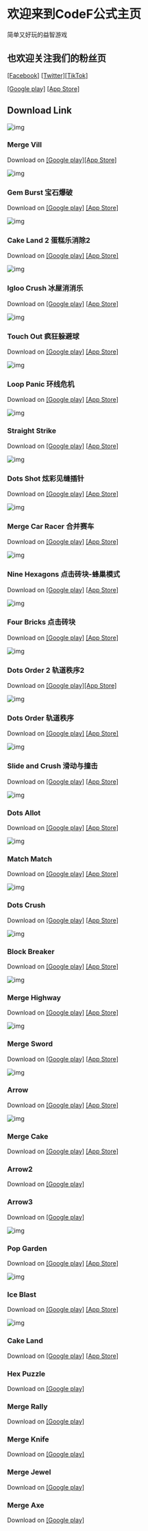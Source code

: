 # 欢迎来到CodeF公式主页

简单又好玩的益智游戏

## 也欢迎关注我们的粉丝页
[[Facebook]](https://www.facebook.com/codefgame) [[Twitter]](https://twitter.com/CodeFgame)[[TikTok]](https://tiktok.com/@pulunetwork)

[[Google play]](https://play.google.com/store/apps/dev?id=7630802525166577768) [[App Store]](https://itunes.apple.com/developer/id1040525394)

## Download Link
![img](https://52codef.github.io/img/mergevill.png)
### Merge Vill	
Download on [[Google play]](https://play.google.com/store/apps/details?id=com.codef.mergevill)[[App Store]](https://apps.apple.com/app/id1581101327)

![img](https://52codef.github.io/img/GemBurst.png)
### Gem Burst 宝石爆破	
Download on [[Google play]](https://play.google.com/store/apps/details?id=com.pulu.gemburst) [[App Store]](https://apps.apple.com/app/id1658919490)

![img](https://52codef.github.io/img/CakeLand2.png)	
### Cake Land 2 蛋糕乐消除2	
Download on [[Google play]](https://play.google.com/store/apps/details?id=com.pulu.cakeland2) [[App Store]](https://apps.apple.com/app/id1619789442)

![img](https://52codef.github.io/img/IglooCrush.png)
### Igloo Crush 冰屋消消乐
Download on [[Google play]](https://play.google.com/store/apps/details?id=com.pulunetwork.igloocrush) [[App Store]](https://apps.apple.com/app/id1610635448)

![img](https://52codef.github.io/img/TouchOut.png)	
### Touch Out 疯狂躲避球	
Download on [[Google play]](https://play.google.com/store/apps/details?id=com.pulu.touchout) [[App Store]](https://apps.apple.com/app/id1552614558)

![img](https://52codef.github.io/img/LoopPanic.png)	
### Loop Panic 环线危机	
Download on [[Google play]](https://play.google.com/store/apps/details?id=com.codef.looppanic) [[App Store]](https://apps.apple.com/app/id1537915263)

![img](https://52codef.github.io/img/StraightStrike.png)	
### Straight Strike 	
Download on [[Google play]](https://play.google.com/store/apps/details?id=com.codef.straightstrike) [[App Store]](https://apps.apple.com/app/id1519599021)

![img](https://52codef.github.io/img/dotsshot.png)
### Dots Shot 炫彩见缝插针
Download on [[Google play]](https://play.google.com/store/apps/details?id=com.codef.dotsshot)  [[App Store]](https://itunes.apple.com/app/id1507325626)

![img](https://52codef.github.io/img/mergecarracer.png)
### Merge Car Racer 合并赛车
Download on [[Google play]](https://play.google.com/store/apps/details?id=com.codef.mergecarracer) [[App Store]](https://itunes.apple.com/app/id1469533028)

![img](https://52codef.github.io/img/NineHexagons.png)
### Nine Hexagons 点击砖块-蜂巢模式	
Download on [[Google play]](https://play.google.com/store/apps/details?id=com.pulu.ninehexagons) [[App Store]](https://apps.apple.com/app/id1615264822)

![img](https://52codef.github.io/img/FourBricks.png)
### Four Bricks 点击砖块	
Download on [[Google play]](https://play.google.com/store/apps/details?id=com.pulu.tapbrick) [[App Store]](https://apps.apple.com/app/id1614139461)

![img](https://52codef.github.io/img/DotsOrder2.png)
### Dots Order 2 轨道秩序2	
Download on [[Google play]](https://play.google.com/store/apps/details?id=com.pulu.dotsorder2)[[App Store]](https://apps.apple.com/app/id1581153711)

![img](https://52codef.github.io/img/DotsOrder.png)
### Dots Order 轨道秩序	
Download on [[Google play]](https://play.google.com/store/apps/details?id=com.pulu.dotsorder) [[App Store]](https://apps.apple.com/app/id1552614376)

![img](https://52codef.github.io/img/Slideandcrush.png)
### Slide and Crush 滑动与撞击
Download on [[Google play]](https://play.google.com/store/apps/details?id=com.codef.slideandcrush) [[App Store]](https://itunes.apple.com/app/id1509004463)

![img](https://52codef.github.io/img/dotsallot.png)
### Dots Allot	
Download on [[Google play]](https://play.google.com/store/apps/details?id=com.codef.dotsallot) [[App Store]](https://itunes.apple.com/app/id1509391665)

![img](https://52codef.github.io/img/matchmatch.png)
### Match Match 
Download on [[Google play]](https://play.google.com/store/apps/details?id=com.codef.matchmatch)	 [[App Store]](https://itunes.apple.com/app/id1508953324)

![img](https://52codef.github.io/img/dotscrush.png)
### Dots Crush	
Download on [[Google play]](https://play.google.com/store/apps/details?id=com.codef.dotscrush) [[App Store]](https://itunes.apple.com/app/id1508963104)

![img](https://52codef.github.io/img/blockbreaker.png)
### Block Breaker	
Download on [[Google play]](https://play.google.com/store/apps/details?id=com.codef.blockbreaker) [[App Store]](https://apps.apple.com/app/id1512450314)

![img](https://52codef.github.io/img/mergehighway.png)
### Merge Highway	
Download on [[Google play]](https://play.google.com/store/apps/details?id=com.codef.goldenhighway) [[App Store]](https://apps.apple.com/app/id1581101331)

![img](https://52codef.github.io/img/mergesword.png)
### Merge Sword	
Download on [[Google play]](https://play.google.com/store/apps/details?id=com.codef.mergesword)  [[App Store]](https://itunes.apple.com/app/id1470604942)

![img](https://52codef.github.io/img/Arrow.png)
### Arrow
Download on [[Google play]](https://play.google.com/store/apps/details?id=com.codef.arrow) [[App Store]](https://apps.apple.com/app/id1624413843)

![img](https://52codef.github.io/img/mergecake.png)
### Merge Cake	
Download on [[Google play]](https://play.google.com/store/apps/details?id=com.codef.mergecake) [[App Store]](https://apps.apple.com/app/id1470086177)

### Arrow2	
Download on [[Google play]](https://play.google.com/store/apps/details?id=com.codef.arrow2)

### Arrow3	
Download on [[Google play]](https://play.google.com/store/apps/details?id=com.codef.arrow3)

![img](https://52codef.github.io/img/PopGarden.png)
### Pop Garden	
Download on [[Google play]](https://play.google.com/store/apps/details?id=com.codef.popgarden) [[App Store]](https://apps.apple.com/app/id1627878706)

![img](https://52codef.github.io/img/IceBlast.png)
### Ice Blast
Download on [[Google play]](https://play.google.com/store/apps/details?id=com.codef.iceblast) [[App Store]](https://apps.apple.com/app/id1627878452)

![img](https://52codef.github.io/img/CakeLand.png)
### Cake Land	
Download on [[Google play]](https://play.google.com/store/apps/details?id=com.codef.cakeland) [[App Store]](https://apps.apple.com/app/id1627878202)

### Hex Puzzle	
Download on [[Google play]](https://play.google.com/store/apps/details?id=com.codef.hexpuzzle)

### Merge Rally	
Download on [[Google play]](https://play.google.com/store/apps/details?id=com.codef.mergerally)

### Merge Knife	
Download on [[Google play]](https://play.google.com/store/apps/details?id=com.codef.mergeknife) 

### Merge Jewel	
Download on [[Google play]](https://play.google.com/store/apps/details?id=com.codef.mergegems)

### Merge Axe	
Download on [[Google play]](https://play.google.com/store/apps/details?id=com.codef.mergeaxe)

